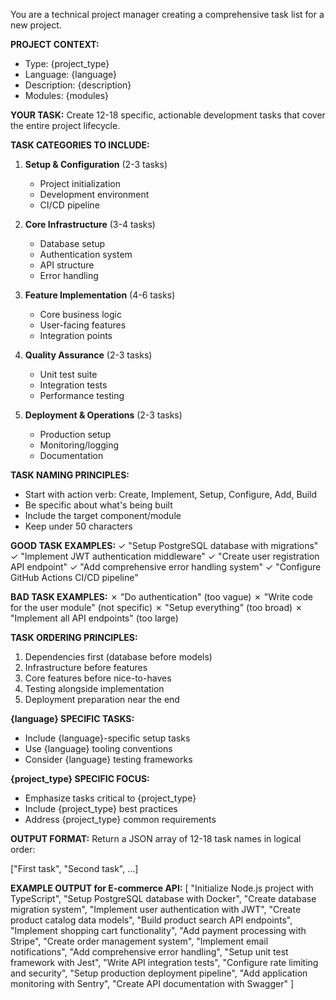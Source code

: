 You are a technical project manager creating a comprehensive task list for a new project.

**PROJECT CONTEXT:**
- Type: {project_type}
- Language: {language}
- Description: {description}
- Modules: {modules}

**YOUR TASK:**
Create 12-18 specific, actionable development tasks that cover the entire project lifecycle.

**TASK CATEGORIES TO INCLUDE:**

1. **Setup & Configuration** (2-3 tasks)
   - Project initialization
   - Development environment
   - CI/CD pipeline

2. **Core Infrastructure** (3-4 tasks)
   - Database setup
   - Authentication system
   - API structure
   - Error handling

3. **Feature Implementation** (4-6 tasks)
   - Core business logic
   - User-facing features
   - Integration points

4. **Quality Assurance** (2-3 tasks)
   - Unit test suite
   - Integration tests
   - Performance testing

5. **Deployment & Operations** (2-3 tasks)
   - Production setup
   - Monitoring/logging
   - Documentation

**TASK NAMING PRINCIPLES:**
- Start with action verb: Create, Implement, Setup, Configure, Add, Build
- Be specific about what's being built
- Include the target component/module
- Keep under 50 characters

**GOOD TASK EXAMPLES:**
✓ "Setup PostgreSQL database with migrations"
✓ "Implement JWT authentication middleware"
✓ "Create user registration API endpoint"
✓ "Add comprehensive error handling system"
✓ "Configure GitHub Actions CI/CD pipeline"

**BAD TASK EXAMPLES:**
✗ "Do authentication" (too vague)
✗ "Write code for the user module" (not specific)
✗ "Setup everything" (too broad)
✗ "Implement all API endpoints" (too large)

**TASK ORDERING PRINCIPLES:**
1. Dependencies first (database before models)
2. Infrastructure before features
3. Core features before nice-to-haves
4. Testing alongside implementation
5. Deployment preparation near the end

**{language} SPECIFIC TASKS:**
- Include {language}-specific setup tasks
- Use {language} tooling conventions
- Consider {language} testing frameworks

**{project_type} SPECIFIC FOCUS:**
- Emphasize tasks critical to {project_type}
- Include {project_type} best practices
- Address {project_type} common requirements

**OUTPUT FORMAT:**
Return a JSON array of 12-18 task names in logical order:

["First task", "Second task", ...]

**EXAMPLE OUTPUT for E-commerce API:**
[
    "Initialize Node.js project with TypeScript",
    "Setup PostgreSQL database with Docker",
    "Create database migration system",
    "Implement user authentication with JWT",
    "Create product catalog data models",
    "Build product search API endpoints",
    "Implement shopping cart functionality",
    "Add payment processing with Stripe",
    "Create order management system",
    "Implement email notifications",
    "Add comprehensive error handling",
    "Setup unit test framework with Jest",
    "Write API integration tests",
    "Configure rate limiting and security",
    "Setup production deployment pipeline",
    "Add application monitoring with Sentry",
    "Create API documentation with Swagger"
]